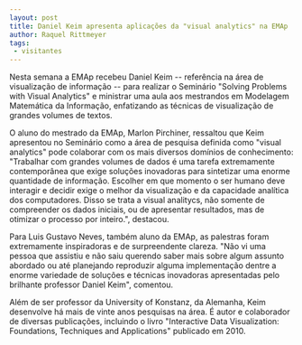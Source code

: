 ```yaml
---
layout: post
title: Daniel Keim apresenta aplicações da "visual analytics" na EMAp
author: Raquel Rittmeyer
tags:
 - visitantes
---
```


Nesta semana a EMAp recebeu Daniel Keim -- referência na área de
visualização de informação -- para realizar o Seminário "Solving
Problems with Visual Analytics" e ministrar uma aula aos mestrandos em
Modelagem Matemática da Informação, enfatizando as técnicas de
visualização de grandes volumes de textos.

O aluno do mestrado da EMAp, Marlon Pirchiner, ressaltou que Keim
apresentou no Seminário como a área de pesquisa definida como "visual
analytics" pode colaborar com os mais diversos domínios de
conhecimento: "Trabalhar com grandes volumes de dados é uma tarefa
extremamente contemporânea que exige soluções inovadoras para
sintetizar uma enorme quantidade de informação. Escolher em que
momento o ser humano deve interagir e decidir exige o melhor da
visualização e da capacidade analítica dos computadores. Disso se
trata a visual analitycs, não somente de compreender os dados
iniciais, ou de apresentar resultados, mas de otimizar o processo por
inteiro.", destacou.

Para Luis Gustavo Neves, também aluno da EMAp, as palestras foram
extremamente inspiradoras e de surpreendente clareza. "Não vi uma
pessoa que assistiu e não saiu querendo saber mais sobre algum assunto
abordado ou até planejando reproduzir alguma implementação dentre a
enorme variedade de soluções e técnicas inovadoras apresentadas pelo
brilhante professor Daniel Keim", comentou.

Além de ser professor da University of Konstanz, da Alemanha, Keim
desenvolve há mais de vinte anos pesquisas na área. É autor e
colaborador de diversas publicações, incluindo o livro "Interactive
Data Visualization: Foundations, Techniques and Applications"
publicado em 2010.

